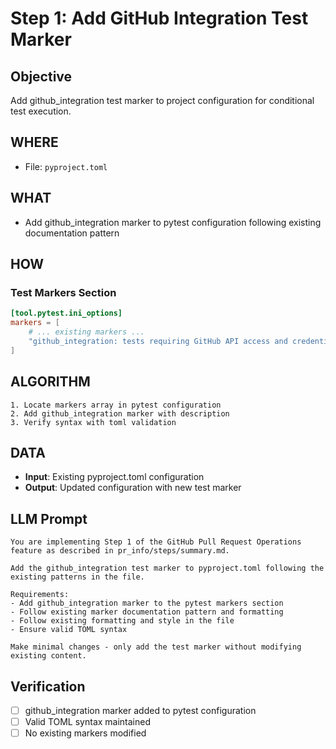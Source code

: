 # Step 1: Add GitHub Integration Test Marker

## Objective
Add github_integration test marker to project configuration for conditional test execution.

## WHERE
- File: `pyproject.toml`

## WHAT
- Add github_integration marker to pytest configuration following existing documentation pattern

## HOW
### Test Markers Section
```toml
[tool.pytest.ini_options]
markers = [
    # ... existing markers ...
    "github_integration: tests requiring GitHub API access and credentials",
]
```

## ALGORITHM
```
1. Locate markers array in pytest configuration
2. Add github_integration marker with description
3. Verify syntax with toml validation
```

## DATA
- **Input**: Existing pyproject.toml configuration
- **Output**: Updated configuration with new test marker

## LLM Prompt
```
You are implementing Step 1 of the GitHub Pull Request Operations feature as described in pr_info/steps/summary.md.

Add the github_integration test marker to pyproject.toml following the existing patterns in the file.

Requirements:
- Add github_integration marker to the pytest markers section
- Follow existing marker documentation pattern and formatting
- Follow existing formatting and style in the file
- Ensure valid TOML syntax

Make minimal changes - only add the test marker without modifying existing content.
```

## Verification
- [ ] github_integration marker added to pytest configuration
- [ ] Valid TOML syntax maintained
- [ ] No existing markers modified
